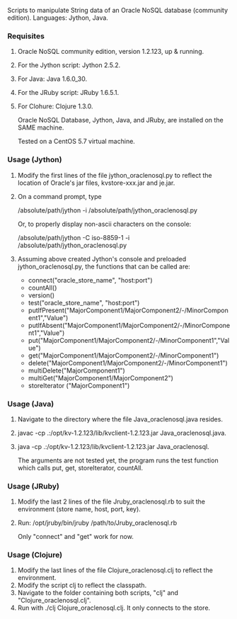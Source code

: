 Scripts to manipulate String data of an Oracle NoSQL database (community edition). Languages: Jython, Java.

### Requisites

1.  Oracle NoSQL community edition, version 1.2.123, up & running.
2.  For the Jython script: Jython 2.5.2.
3.  For Java: Java 1.6.0_30.
4.  For the JRuby script: JRuby 1.6.5.1.
5.  For Clohure: Clojure 1.3.0.


    Oracle NoSQL Database, Jython, Java, and JRuby, are installed on the SAME machine.

    Tested on a CentOS 5.7 virtual machine.

### Usage (Jython)

1.  Modify the first lines of the file jython_oraclenosql.py to reflect
   the location of Oracle's jar files, kvstore-xxx.jar and je.jar.
2.  On a command prompt, type

    /absolute/path/jython -i /absolute/path/jython_oraclenosql.py
   
    Or, to properly display non-ascii characters on the console:

    /absolute/path/jython -C iso-8859-1 -i /absolute/path/jython_oraclenosql.py

3.  Assuming above created Jython's console and 
   preloaded jython_oraclenosql.py, the functions that can be called are:

    * connect("oracle_store_name", "host:port")
    * countAll()
    * version()
    * test("oracle_store_name", "host:port")
    * putIfPresent("MajorComponent1/MajorComponent2/-/MinorComponent1","Value")
    * putIfAbsent("MajorComponent1/MajorComponent2/-/MinorComponent1","Value")   
    * put("MajorComponent1/MajorComponent2/-/MinorComponent1","Value")
    * get("MajorComponent1/MajorComponent2/-/MinorComponent1")
    * delete("MajorComponent1/MajorComponent2/-/MinorComponent1")
    * multiDelete("MajorComponent1")
    * multiGet("MajorComponent1/MajorComponent2")
    * storeIterator ("MajorComponent1")

### Usage (Java)
1.  Navigate to the directory where the file Java_oraclenosql.java resides.
2.  javac -cp .:/opt/kv-1.2.123/lib/kvclient-1.2.123.jar Java_oraclenosql.java.
3.  java -cp .:/opt/kv-1.2.123/lib/kvclient-1.2.123.jar Java_oraclenosql.


    The arguments are not tested yet, the program runs the test function which calls put, get, storeIterator, countAll.

### Usage (JRuby)
1. Modify the last 2 lines of the file Jruby_oraclenosql.rb to suit the environment (store name, host, port, key).
2. Run: /opt/jruby/bin/jruby /path/to/Jruby_oraclenosql.rb

    Only "connect" and "get" work for now.

### Usage (Clojure)
1. Modify the last lines of the file Clojure_oraclenosql.clj to reflect the environment.
2. Modify the script clj to reflect the classpath.
3. Navigate to the folder containing both scripts, "clj" and "Clojure_oraclenosql.clj".
4. Run with ./clj Clojure_oraclenosql.clj. It only connects to the store.

